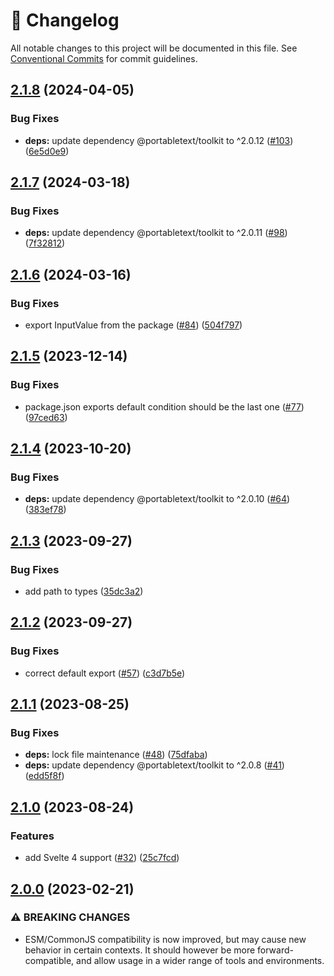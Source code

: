 <!-- markdownlint-disable --><!-- textlint-disable -->

# 📓 Changelog

All notable changes to this project will be documented in this file. See
[Conventional Commits](https://conventionalcommits.org) for commit guidelines.

## [2.1.8](https://github.com/portabletext/svelte-portabletext/compare/v2.1.7...v2.1.8) (2024-04-05)

### Bug Fixes

- **deps:** update dependency @portabletext/toolkit to ^2.0.12 ([#103](https://github.com/portabletext/svelte-portabletext/issues/103)) ([6e5d0e9](https://github.com/portabletext/svelte-portabletext/commit/6e5d0e911644b6283904aa654ddf22602c87f704))

## [2.1.7](https://github.com/portabletext/svelte-portabletext/compare/v2.1.6...v2.1.7) (2024-03-18)

### Bug Fixes

- **deps:** update dependency @portabletext/toolkit to ^2.0.11 ([#98](https://github.com/portabletext/svelte-portabletext/issues/98)) ([7f32812](https://github.com/portabletext/svelte-portabletext/commit/7f328128538fd7cf109c6763aa87c5de46b1243a))

## [2.1.6](https://github.com/portabletext/svelte-portabletext/compare/v2.1.5...v2.1.6) (2024-03-16)

### Bug Fixes

- export InputValue from the package ([#84](https://github.com/portabletext/svelte-portabletext/issues/84)) ([504f797](https://github.com/portabletext/svelte-portabletext/commit/504f797295c1c15c3048da79e18eea213394aead))

## [2.1.5](https://github.com/portabletext/svelte-portabletext/compare/v2.1.4...v2.1.5) (2023-12-14)

### Bug Fixes

- package.json exports default condition should be the last one ([#77](https://github.com/portabletext/svelte-portabletext/issues/77)) ([97ced63](https://github.com/portabletext/svelte-portabletext/commit/97ced6339db7d44bc46742dda2e521a13717b4ba))

## [2.1.4](https://github.com/portabletext/svelte-portabletext/compare/v2.1.3...v2.1.4) (2023-10-20)

### Bug Fixes

- **deps:** update dependency @portabletext/toolkit to ^2.0.10 ([#64](https://github.com/portabletext/svelte-portabletext/issues/64)) ([383ef78](https://github.com/portabletext/svelte-portabletext/commit/383ef78173165f86ecd150299742ade94206d42c))

## [2.1.3](https://github.com/portabletext/svelte-portabletext/compare/v2.1.2...v2.1.3) (2023-09-27)

### Bug Fixes

- add path to types ([35dc3a2](https://github.com/portabletext/svelte-portabletext/commit/35dc3a26e2f73abcf82d72f1e7b04cc59575ff35))

## [2.1.2](https://github.com/portabletext/svelte-portabletext/compare/v2.1.1...v2.1.2) (2023-09-27)

### Bug Fixes

- correct default export ([#57](https://github.com/portabletext/svelte-portabletext/issues/57)) ([c3d7b5e](https://github.com/portabletext/svelte-portabletext/commit/c3d7b5eda53b38d7f6923f0fe7c1f4fbee5063d6))

## [2.1.1](https://github.com/portabletext/svelte-portabletext/compare/v2.1.0...v2.1.1) (2023-08-25)

### Bug Fixes

- **deps:** lock file maintenance ([#48](https://github.com/portabletext/svelte-portabletext/issues/48)) ([75dfaba](https://github.com/portabletext/svelte-portabletext/commit/75dfaba83102949e2e8b5c91e84f75aac17941c1))
- **deps:** update dependency @portabletext/toolkit to ^2.0.8 ([#41](https://github.com/portabletext/svelte-portabletext/issues/41)) ([edd5f8f](https://github.com/portabletext/svelte-portabletext/commit/edd5f8f8ca25e8977009b4e0c9e212b6f4e7c8b9))

## [2.1.0](https://github.com/portabletext/svelte-portabletext/compare/v2.0.0...v2.1.0) (2023-08-24)

### Features

- add Svelte 4 support ([#32](https://github.com/portabletext/svelte-portabletext/issues/32)) ([25c7fcd](https://github.com/portabletext/svelte-portabletext/commit/25c7fcd0e13156115506ec66d0a7a394b3805906))

## [2.0.0](https://github.com/portabletext/to-html/compare/v1.0.1...v2.0.0) (2023-02-21)

### ⚠ BREAKING CHANGES

- ESM/CommonJS compatibility is now improved, but may cause new behavior
  in certain contexts. It should however be more forward-compatible, and allow usage in
  a wider range of tools and environments.
